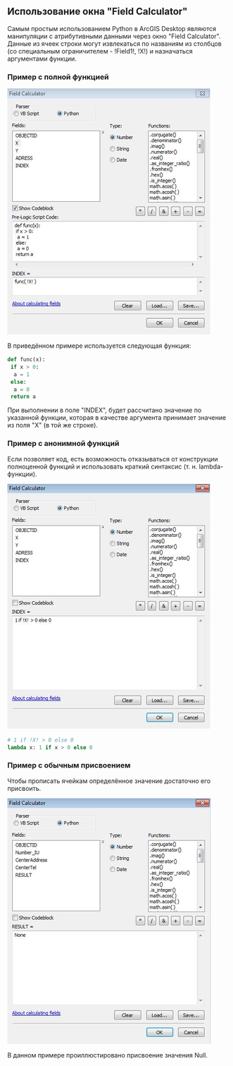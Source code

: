 ## Использование окна "Field Calculator"

Самым простым использованием Python в ArcGIS Desktop являются манипуляции с атрибутивными данными через окно "Field Calculator". Данные из ячеек строки могут извлекаться по названиям из столбцов (со специальным ограничителем - !Field1!, !X!) и назначаться аргументами функции.

### Пример с полной функцией

![alt-текст](images/arcpy.field_calculator_1.JPG "arcpy.field_calculator_1")

В приведённом примере используется следующая функция:

```python
def func(x):
 if x > 0:
  a = 1
 else:
  a = 0
 return a
```

При выполнении в поле "INDEX", будет рассчитано значение по указанной функции, которая в качестве аргумента принимает значение из поля "X" (в той же строке).

### Пример с анонимной функций

Если позволяет код, есть возможность отказываться от конструкции полноценной функций и использовать краткий синтаксис (т. н. lambda-функции).

![alt-текст](images/arcpy.field_calculator_2.JPG "arcpy.field_calculator_2")

```python
# 1 if !X! > 0 else 0
lambda x: 1 if x > 0 else 0
```
### Пример с обычным присвоением

Чтобы прописать ячейкам определённое значение достаточно его присвоить.

![alt-текст](images/arcpy.field_calculator_3.JPG "arcpy.field_calculator_3")

В данном примере проиллюстировано присвоение значения Null.
